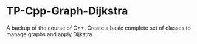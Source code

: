 TP-Cpp-Graph-Dijkstra
=====================

A backup of the course of C++. Create a basic complete set of classes to manage graphs and apply Dijkstra.